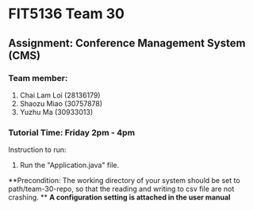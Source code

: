 # FIT5136 Team 30 
## Assignment: Conference Management System (CMS)
### Team member:
1. Chai Lam Loi (28136179)
2. Shaozu Miao (30757878)
3. Yuzhu Ma (30933013)

### Tutorial Time: Friday 2pm - 4pm


Instruction to run:
1. Run the "Application.java" file.

**Precondition: The working directory of your system should be set to path/team-30-repo, so that the reading and writing to csv file are not crashing. **
**A configuration setting is attached in the user manual**

